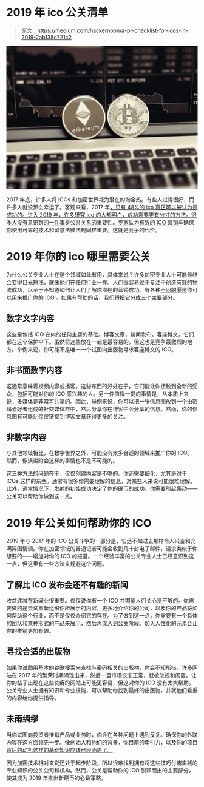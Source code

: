 # 2019 年 ico 公关清单

> 原文：<https://medium.com/hackernoon/a-pr-checklist-for-icos-in-2019-2ab138c721c2>

![](img/36ef002d518af337691f0c0863f68e46.png)

2017 年底，许多人将 ICOs 和加密世界视为潜在的淘金热。有些人过得很好，而许多人就没那么幸运了。客观来看，2017 年[，只有 48%的 ico 真正可以被认为是成功的。进入 2019 年，许多研究 ico 的人都明白，成功需要更有分寸的方法。很多人没有意识到的一件事是公共关系的重要性。专家认为](https://101blockchains.com/ico-marketing-checklist/)[有效的 ICO 营销](https://www.forbes.com/sites/jonathanchester/2017/08/16/your-guide-on-how-to-run-an-ico-for-better-or-worse/#467b58103c58)与确保你使用可靠的技术和留意法律法规同样重要。这就是竞争的代价。

# 2019 年你的 ico 哪里需要公关

为什么公关专业人士在这个领域如此有用，具体来说？许多加密专业人士可能最终会变得目光短浅，就像他们在任何行业一样。人们很容易过于专注于创造有效的物流成功，以至于不知道如何让人们了解你潜在的营销成功。有各种[不同的渠道](https://powerfuloutreach.com/what-channels-to-use-for-thought-leadership/)你可以用来推广你的 [ICO](https://hackernoon.com/tagged/ico) 。如果有帮助的话，我们将把它分成三个主要部分。

## **数字文字内容**

这些是包括 ICO 在内的任何主题的基础。博客文章，新闻发布，客座博文，它们都在这个保护伞下。虽然将这些放在一起是最容易的，但这也是竞争最激烈的地方。举例来说，你可能不是唯一一个试图向出版物寻求客座博文的 ICO。

## **非书面数字内容**

这通常意味着视频内容或播客。这些东西的好处在于，它们能让你接触到全新的受众，包括可能对你的 ICO 感兴趣的人。另一件值得一提的事情是，从本质上来说，多媒体是非常可共享的。因此，举例来说，你可以把一张信息图放到一个由密码爱好者组成的社交媒体群中，然后分享你在博客中会分享的信息。然而，你的信息图有可能比仅仅链接到博客文章获得更多的关注。

## **非数字内容**

与其他领域相比，在数字世界之外，可能没有太多合适的领域来推广你的 ICO。然而，像演讲约会这样的事情也不是不可能的。

这三种方法的问题在于，仅仅创建内容是不够的。你还需要细化，尤其是对于 ICOs 这样的东西。通常有很多你需要理解的信息，对某些人来说可能很难理解。此外，通常情况下，发射的[初始成功决定了你的](https://www.forbes.com/sites/cherylsnappconner/2018/04/04/before-you-ico-the-definitive-guide-to-pr/#439b48e825d5)[硬币](https://hackernoon.com/tagged/coin)的成功。你需要引起轰动——公关可以帮助你做到这一点。

# 2019 年公关如何帮助你的 ICO

2019 年与 2017 年的 ICO 公关斗争的一部分是，它远不如过去那样令人兴奋和充满异国情调。你在加密领域的普通记者可能会收到几十封电子邮件，请求类似于你想要的——增加对你的 ICO 的报道。一个经验丰富的公关专业人士已经意识到这一点，但这里有一些方法来规避这个问题。

## **了解比 ICO 发布会还不有趣的新闻**

收益递减在新闻业很重要。仅仅说你有一个 ICO 并期望人们关心是不够的。你需要做的是尝试重新组织你所展示的内容，更多地介绍你的公司，以及你的产品将如何帮助这个行业，而不是仅仅介绍它的存在。为了做到这一点，你需要有一个具体的团队和某种形式的产品来展示，然后再深入到公关阶段。加入人性化的元素会让你的推销更加有趣。

## **寻找合适的出版物**

如果你试图用基本的谷歌搜索来查找[与密码相关的出版物](https://searchenginewatch.com/2018/04/11/ico-marketing-in-2018-from-seo-to-ppc/)，你会不知所措。许多网站在 2017 年的繁荣时期涌现出来，然后一旦市场恢复正常，就被忽视和闲置。让你的帖子出现在这些贫瘠的网站上可能更容易，但这对你的 ICO 没有太大帮助。公关专业人士拥有知识和专业技能，可以帮助你找到最好的出版物，并就他们看重的内容给你提供指导。

## **未雨绸缪**

当你试图向投资者推销产品或业务时，你会在各种问题上遇到反复。确保你的外联内容在这方面领先一步[。像创始人和他们的背景，你目前的牵引力，以及你的项目背后的动机这样的基础知识应该已经涵盖了。](https://blockchainreview.io/ico-preparation-checklist/)

因为加密技术相对来说还处于起步阶段，所以很难找到拥有将这些技巧付诸实践的专业知识的公关公司和机构。然而，公关是帮助你的 ICO 脱颖而出的主要部分，使其成为 2019 年推出新硬币的必备策略。